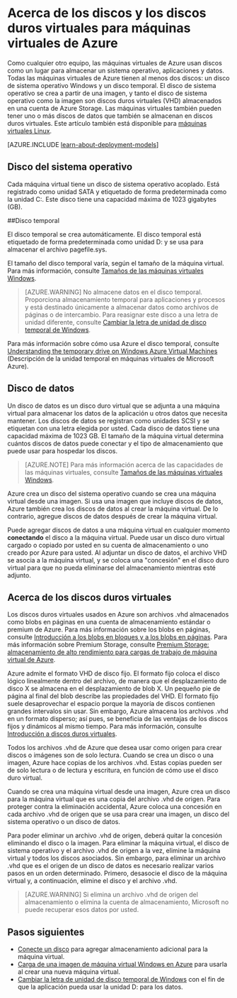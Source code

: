 <properties
	pageTitle="Acerca de los discos y los VHD de máquinas virtuales Windows | Microsoft Azure"
	description="Conozca los aspectos básicos de los discos y los VHD para las máquinas virtuales Windows en Azure."
	services="virtual-machines-windows"
	documentationCenter=""
	authors="cynthn"
	manager="timlt"
	editor="tysonn"
	tags="azure-resource-manager,azure-service-management"/>

<tags
	ms.service="virtual-machines-windows"
	ms.workload="infrastructure-services"
	ms.tgt_pltfrm="vm-windows"
	ms.devlang="na"
	ms.topic="article"
	ms.date="09/27/2016"
	ms.author="cynthn"/>

# Acerca de los discos y los discos duros virtuales para máquinas virtuales de Azure

Como cualquier otro equipo, las máquinas virtuales de Azure usan discos como un lugar para almacenar un sistema operativo, aplicaciones y datos. Todas las máquinas virtuales de Azure tienen al menos dos discos: un disco de sistema operativo Windows y un disco temporal. El disco de sistema operativo se crea a partir de una imagen, y tanto el disco de sistema operativo como la imagen son discos duros virtuales (VHD) almacenados en una cuenta de Azure Storage. Las máquinas virtuales también pueden tener uno o más discos de datos que también se almacenan en discos duros virtuales. Este artículo también está disponible para [máquinas virtuales Linux](virtual-machines-linux-about-disks-vhds.md).

[AZURE.INCLUDE [learn-about-deployment-models](../../includes/learn-about-deployment-models-both-include.md)]



## Disco del sistema operativo

Cada máquina virtual tiene un disco de sistema operativo acoplado. Está registrado como unidad SATA y etiquetado de forma predeterminada como la unidad C:. Este disco tiene una capacidad máxima de 1023 gigabytes (GB).

##Disco temporal

El disco temporal se crea automáticamente. El disco temporal está etiquetado de forma predeterminada como unidad D: y se usa para almacenar el archivo pagefile.sys.

El tamaño del disco temporal varía, según el tamaño de la máquina virtual. Para más información, consulte [Tamaños de las máquinas virtuales Windows](virtual-machines-windows-sizes.md).

>[AZURE.WARNING] No almacene datos en el disco temporal. Proporciona almacenamiento temporal para aplicaciones y procesos y está destinado únicamente a almacenar datos como archivos de páginas o de intercambio. Para reasignar este disco a una letra de unidad diferente, consulte [Cambiar la letra de unidad de disco temporal de Windows](virtual-machines-windows-classic-change-drive-letter.md).

Para más información sobre cómo usa Azure el disco temporal, consulte [Understanding the temporary drive on Windows Azure Virtual Machines](https://blogs.msdn.microsoft.com/mast/2013/12/06/understanding-the-temporary-drive-on-windows-azure-virtual-machines/) (Descripción de la unidad temporal en máquinas virtuales de Microsoft Azure).

## Disco de datos

Un disco de datos es un disco duro virtual que se adjunta a una máquina virtual para almacenar los datos de la aplicación u otros datos que necesita mantener. Los discos de datos se registran como unidades SCSI y se etiquetan con una letra elegida por usted. Cada disco de datos tiene una capacidad máxima de 1023 GB. El tamaño de la máquina virtual determina cuántos discos de datos puede conectar y el tipo de almacenamiento que puede usar para hospedar los discos.

>[AZURE.NOTE] Para más información acerca de las capacidades de las máquinas virtuales, consulte [Tamaños de las máquinas virtuales Windows](virtual-machines-windows-sizes.md).

Azure crea un disco del sistema operativo cuando se crea una máquina virtual desde una imagen. Si usa una imagen que incluye discos de datos, Azure también crea los discos de datos al crear la máquina virtual. De lo contrario, agregue discos de datos después de crear la máquina virtual.

Puede agregar discos de datos a una máquina virtual en cualquier momento **conectando** el disco a la máquina virtual. Puede usar un disco duro virtual cargado o copiado por usted en su cuenta de almacenamiento o uno creado por Azure para usted. Al adjuntar un disco de datos, el archivo VHD se asocia a la máquina virtual, y se coloca una "concesión" en el disco duro virtual para que no pueda eliminarse del almacenamiento mientras esté adjunto.

## Acerca de los discos duros virtuales

Los discos duros virtuales usados en Azure son archivos .vhd almacenados como blobs en páginas en una cuenta de almacenamiento estándar o premium de Azure. Para más información sobre los blobs en páginas, consulte [Introducción a los blobs en bloques y a los blobs en páginas](https://msdn.microsoft.com/library/ee691964.aspx). Para más información sobre Premium Storage, consulte [Premium Storage: almacenamiento de alto rendimiento para cargas de trabajo de máquina virtual de Azure](../storage/storage-premium-storage.md).

Azure admite el formato VHD de disco fijo. El formato fijo coloca el disco lógico linealmente dentro del archivo, de manera que el desplazamiento de disco X se almacena en el desplazamiento de blob X. Un pequeño pie de página al final del blob describe las propiedades del VHD. El formato fijo suele desaprovechar el espacio porque la mayoría de discos contienen grandes intervalos sin usar. Sin embargo, Azure almacena los archivos .vhd en un formato disperso; así pues, se beneficia de las ventajas de los discos fijos y dinámicos al mismo tiempo. Para más información, consulte [Introducción a discos duros virtuales](https://technet.microsoft.com/library/dd979539.aspx).

Todos los archivos .vhd de Azure que desea usar como origen para crear discos o imágenes son de solo lectura. Cuando se crea un disco o una imagen, Azure hace copias de los archivos .vhd. Estas copias pueden ser de solo lectura o de lectura y escritura, en función de cómo use el disco duro virtual.

Cuando se crea una máquina virtual desde una imagen, Azure crea un disco para la máquina virtual que es una copia del archivo .vhd de origen. Para proteger contra la eliminación accidental, Azure coloca una concesión en cada archivo .vhd de origen que se usa para crear una imagen, un disco del sistema operativo o un disco de datos.

Para poder eliminar un archivo .vhd de origen, deberá quitar la concesión eliminando el disco o la imagen. Para eliminar la máquina virtual, el disco de sistema operativo y el archivo .vhd de origen a la vez, elimine la máquina virtual y todos los discos asociados. Sin embargo, para eliminar un archivo .vhd que es el origen de un disco de datos es necesario realizar varios pasos en un orden determinado. Primero, desasocie el disco de la máquina virtual y, a continuación, elimine el disco y el archivo .vhd.

>[AZURE.WARNING] Si elimina un archivo .vhd de origen del almacenamiento o elimina la cuenta de almacenamiento, Microsoft no puede recuperar esos datos por usted.



## Pasos siguientes
-  [Conecte un disco](virtual-machines-windows-attach-disk-portal.md) para agregar almacenamiento adicional para la máquina virtual.
-  [Carga de una imagen de máquina virtual Windows en Azure](virtual-machines-windows-upload-image.md) para usarla al crear una nueva máquina virtual.
-  [Cambiar la letra de unidad de disco temporal de Windows](virtual-machines-windows-classic-change-drive-letter.md) con el fin de que la aplicación pueda usar la unidad D: para los datos.

<!---HONumber=AcomDC_0928_2016-->